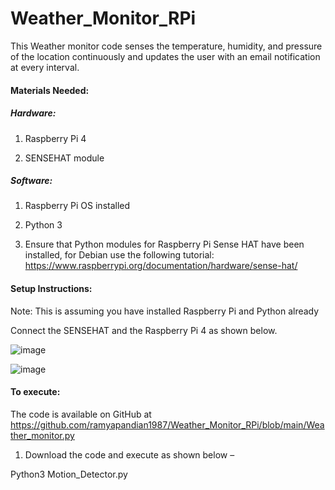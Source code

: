 # Weather_Monitor_RPi

This Weather monitor code senses the temperature, humidity, and pressure of the location continuously and updates the user with an email notification at every interval.


#### Materials Needed:

##### Hardware:

1.	Raspberry Pi 4

2.	SENSEHAT module


##### Software:

1.	Raspberry Pi OS installed

2.	Python 3

3.	Ensure that Python modules for Raspberry Pi Sense HAT have been installed, for Debian use the following tutorial: https://www.raspberrypi.org/documentation/hardware/sense-hat/

#### Setup Instructions:

Note: This is assuming you have installed Raspberry Pi and Python already

Connect the SENSEHAT and the Raspberry Pi 4  as shown below.

![image](https://user-images.githubusercontent.com/37421836/167165151-b3150a6b-7091-4251-b544-4dc415aa114c.png)

![image](https://user-images.githubusercontent.com/37421836/167165189-7f0e92b8-247b-4fce-9379-b26e56781927.png)

#### To execute: 

The code is available on GitHub at https://github.com/ramyapandian1987/Weather_Monitor_RPi/blob/main/Weather_monitor.py

1.	Download the code and execute as shown below – 

Python3 Motion_Detector.py
